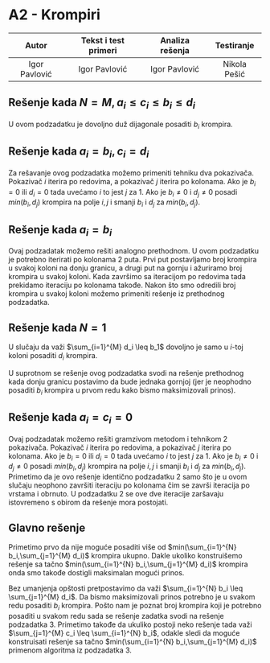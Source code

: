 ﻿# A2 - Krompiri

| Autor | Tekst i test primeri | Analiza rеšenja | Testiranje |
|:-:|:-:|:-:|:-:|
| Igor Pavlović | Igor Pavlović | Igor Pavlović | Nikola Pešić |

## Rešenje kada $N=M, a_i \leq c_i \leq b_i \leq d_i$
U ovom podzadatku je dovoljno duž dijagonale posaditi $b_i$ krompira.

## Rešenje kada $a_i = b_i, c_i = d_i$
Za rešavanje ovog podzadatka možemo primeniti tehniku dva pokazivača. Pokazivač $i$ iterira po redovima, a pokazivač $j$ iterira po kolonama.
Ako je $b_i=0$ ili $d_i=0$ tada uvećamo $i$ to jest $j$ za 1. Ako je $b_i \neq 0$ i $d_j \neq 0$ posadi $min(b_i,d_j)$ krompira na polje $i, j$ i smanji $b_i$ i $d_j$ za $min(b_i,d_j)$.

## Rešenje kada $a_i = b_i$
Ovaj podzadatak možemo rešiti analogno prethodnom. U ovom podzadatku je potrebno iterirati po kolonama 2 puta. Prvi put postavljamo broj krompira u svakoj koloni na donju granicu, a drugi put na gornju i ažuriramo broj krompira u svakoj koloni. Kada završimo sa iteracijom po redovima tada prekidamo iteraciju po kolonama takođe. Nakon što smo odredili broj krompira u svakoj koloni možemo primeniti rešenje iz prethodnog podzadatka.

## Rešenje kada $N = 1$
U slučaju da važi $\sum_{i=1}^{M} d_i \leq b_1$ dovoljno je samo u $i$-toj koloni posaditi $d_i$ krompira.

U suprotnom se rešenje ovog podzadatka svodi na rešenje prethodnog kada donju granicu postavimo da bude jednaka gornjoj (jer je neophodno posaditi $b_i$ krompira u prvom redu kako bismo maksimizovali prinos).

## Rešenje kada $a_i = c_i = 0$
Ovaj podzadatak možemo rešiti gramzivom metodom i tehnikom 2 pokazivača. Pokazivač $i$ iterira po redovima, a pokazivač $j$ iterira po kolonama.
Ako je $b_i=0$ ili $d_i=0$ tada uvećamo $i$ to jest $j$ za 1. Ako je $b_i \neq 0$ i $d_j \neq 0$ posadi $min(b_i,d_j)$ krompira na polje $i, j$ i smanji $b_i$ i $d_j$ za $min(b_i,d_j)$. Primetimo da je ovo rešenje identično podzadatku 2 samo što je u ovom slučaju neophono završiti iteraciju po kolonama čim se završi iteracija po vrstama i obrnuto. U podzadatku 2 se ove dve iteracije zaršavaju istovremeno s obirom da rešenje mora postojati.

## Glavno rešenje
Primetimo prvo da nije moguće posaditi više od $min(\sum_{i=1}^{N} b_i,\sum_{j=1}^{M} d_i)$ krompira ukupno. Dakle ukoliko konstruišemo rešenje sa tačno $min(\sum_{i=1}^{N} b_i,\sum_{j=1}^{M} d_i)$ krompira onda smo takođe dostigli maksimalan mogući prinos.

Bez umanjenja opštosti pretpostavimo da važi $\sum_{i=1}^{N} b_i \leq \sum_{j=1}^{M} d_i$. Da bismo maksimizovali prinos potrebno je u svakom redu posaditi $b_i$ krompira. Pošto nam je poznat broj krompira koji je potrebno posaditi u svakom redu sada se rešenje zadatka svodi na rešenje podzadatka 3. Primetimo takođe da ukuliko postoji neko rešenje tada važi $\sum_{j=1}^{M} c_i \leq \sum_{i=1}^{N} b_i$, odakle sledi da moguće konstruisati rešenje sa tačno $min(\sum_{i=1}^{N} b_i,\sum_{j=1}^{M} d_i)$ primenom algoritma iz podzadatka 3.
